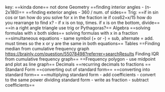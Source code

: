 
key:
	==kinda done==
	not done
Geometry
	==finding interior angles - (n-2x180)==
	==finding exterior angles - 360 / num. of sides==
Trig:
	==if in sin cos or tan how do you solve for x in the fraction ie if cos62=x/15 how do you rearrange to find x? - if x is on top, times. if x is on the bottom, divide==
	==in a right angle triangle use trig or Pythagoras?==
Algebra
	==solving formulas with x both sides==
	solving formulas with x in a fraction
	==simultaneous equations - same symbol (+ or -) = sub, alternate = add. must times so the x or y are the same in both equations==
Tables
	==Finding median from cumulative frequency graph https://brainly.com/question/55078498?referrer=searchResults
	Finding IQR from cumulative frequency graph==
	==Frequency polygon - use midpoint and plot as line graph==
Decimals
	==recurring decimals to fractions ==
Standard Form
	==converting out of standard form==
	==converting into standard form==
	==multiplying standard form - add coefficients - convert to the same power 
	dividing standard form - write as fraction - subtract coefficients==

 


